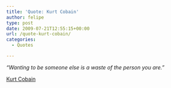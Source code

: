 ```yaml
---
title: 'Quote: Kurt Cobain'
author: felipe
type: post
date: 2009-07-21T12:55:15+00:00
url: /quote-kurt-cobain/
categories:
  - Quotes

---
```

_<span>&#8220;Wanting to be someone else is a waste of the person you are.&#8221;</span>_

<span><a href="http://www.brainyquote.com/quotes/authors/k/kurt_cobain.html">Kurt Cobain</a><br /> </span>